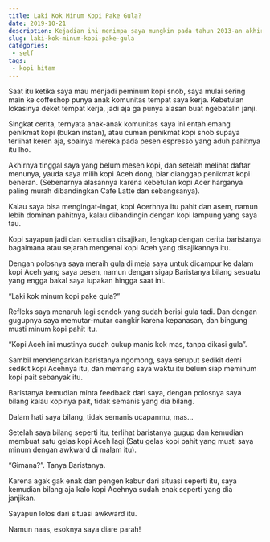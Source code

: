 ```yaml
---
title: Laki Kok Minum Kopi Pake Gula?
date: 2019-10-21
description: Kejadian ini menimpa saya mungkin pada tahun 2013-an akhir, saya lupa tepatnya.
slug: laki-kok-minum-kopi-pake-gula
categories:
 - self
tags:
 - kopi hitam
---
```


Saat itu ketika saya mau menjadi peminum kopi snob, saya mulai sering main ke coffeshop punya anak komunitas tempat saya kerja. Kebetulan lokasinya deket tempat kerja, jadi aja ga punya alasan buat ngebatalin janji.

Singkat cerita, ternyata anak-anak komunitas saya ini entah emang penikmat kopi (bukan instan), atau cuman penikmat kopi snob supaya terlihat keren aja, soalnya mereka pada pesen espresso yang aduh pahitnya itu lho.

<!--more-->

Akhirnya tinggal saya yang belum mesen kopi, dan setelah melihat daftar menunya, yauda saya milih kopi Aceh dong, biar dianggap penikmat kopi beneran. (Sebenarnya alasannya karena kebetulan kopi Acer harganya paling murah dibandingkan Cafe Latte dan sebangsanya).

Kalau saya bisa mengingat-ingat, kopi Acerhnya itu pahit dan asem, namun lebih dominan pahitnya, kalau dibandingin dengan kopi lampung yang saya tau.

Kopi sayapun jadi dan kemudian disajikan, lengkap dengan cerita baristanya bagaimana atau sejarah mengenai kopi Aceh yang disajikannya itu.

Dengan polosnya saya meraih gula di meja saya untuk dicampur ke dalam kopi Aceh yang saya pesen, namun dengan sigap Baristanya bilang sesuatu yang engga bakal saya lupakan hingga saat ini.

“Laki kok minum kopi pake gula?”

Refleks saya menaruh lagi sendok yang sudah berisi gula tadi. Dan dengan gugupnya saya memutar-mutar cangkir karena kepanasan, dan bingung musti minum kopi pahit itu.  

“Kopi Aceh ini mustinya sudah cukup manis kok mas, tanpa dikasi gula”.

Sambil mendengarkan baristanya ngomong, saya seruput sedikit demi sedikit kopi Acehnya itu, dan memang saya waktu itu belum siap meminum kopi pait sebanyak itu.

Baristanya kemudian minta feedback dari saya, dengan polosnya saya bilang kalau kopinya pait, tidak semanis yang dia bilang.

Dalam hati saya bilang, tidak semanis ucapanmu, mas…

Setelah saya bilang seperti itu, terlihat baristanya gugup dan kemudian membuat satu gelas kopi Aceh lagi (Satu gelas kopi pahit yang musti saya minum dengan awkward di malam itu).

“Gimana?”. Tanya Baristanya.

Karena agak gak enak dan pengen kabur dari situasi seperti itu, saya kemudian bilang aja kalo kopi Acehnya sudah enak seperti yang dia janjikan.

Sayapun lolos dari situasi awkward itu.

Namun naas, esoknya saya diare parah!